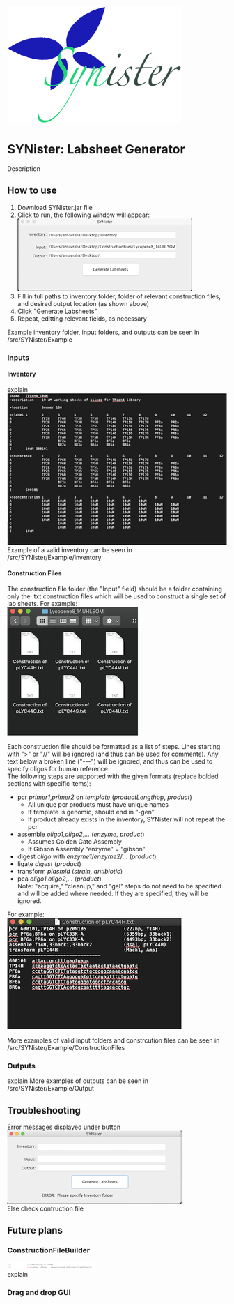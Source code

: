 ![SYNister Logo](/READMEphotos/SYNister.png)
# SYNister: Labsheet Generator
Description
## How to use
1. Download SYNister.jar file
2. Click to run, the following window will appear:  
![interface1](/READMEphotos/interface.png)    
3. Fill in full paths to inventory folder, folder of relevant construction files, and desired output location (as shown above)
4. Click "Generate Labsheets"
5. Repeat, editting relevant fields, as necessary
  
Example inventory folder, input folders, and outputs can be seen in /src/SYNister/Example  
### Inputs
#### Inventory
explain
![inv2](/READMEphotos/inventory.png)  
Example of a valid inventory can be seen in /src/SYNister/Example/inventory
#### Construction Files
The construction file folder (the "Input" field) should be a folder containing only the .txt construction files which will be used to construct a single set of lab sheets. For example:  
![inputfolder2](/READMEphotos/inputfolder.png)   
   
Each construction file should be formatted as a list of steps. Lines starting with ">" or "//" will be ignored (and thus can be used for comments). Any text below a broken line ("---") will be ignored, and thus can be used to specify oligos for human reference.  
The following steps are supported with the given formats (replace bolded sections with specific items):  
 * pcr *primer1*,*primer2* on *template*		(*productLength*bp, *product*)
   * All unique pcr products must have unique names
   * If template is genomic, should end in “-gen”
   * If product already exists in the inventory, SYNister will not repeat the pcr
 * assemble *oligo1*,*oligo2*,*...*				(*enzyme*, *product*)
   * Assumes Golden Gate Assembly
   * If Gibson Assembly “enzyme” = “gibson”
 * digest *oligo* with *enzyme1*/*enzyme2*/*...*	(*product*)
 * ligate *digest*							(*product*)
 * transform *plasmid*						(*strain*, *antibiotic*)
 * pca *oligo1*,*oligo2*,*...* 					(*product*)    
Note: "acquire," "cleanup," and "gel" steps do not need to be specified and will be added where needed. If they are specified, they will be ignored.    
   
For example:   
![input2](/READMEphotos/input.png)  
 
    
More examples of valid input folders and constrcution files can be seen in /src/SYNister/Example/ConstructionFiles  
### Outputs
explain
More examples of outputs can be seen in /src/SYNister/Example/Output
## Troubleshooting
Error messages displayed under button  
![error](/READMEphotos/interface_error.png)  
Else check contruction file  
## Future plans
### ConstructionFileBuilder
![cfbuilders](/READMEphotos/ProcessConstructionFiles.png)   
explain
### Drag and drop GUI